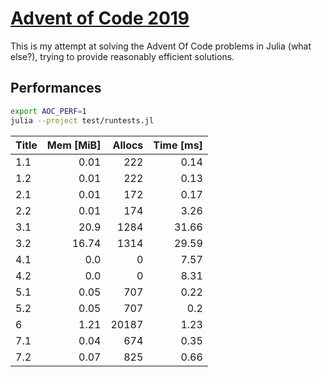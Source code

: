 # [Advent of Code 2019](https://adventofcode.com/2019/)

This is my attempt at solving the Advent Of Code problems in Julia (what else?),
trying to provide reasonably efficient solutions.


## Performances

```sh
export AOC_PERF=1
julia --project test/runtests.jl
```

| Title | Mem [MiB] | Allocs | Time [ms] |
|:----- | ---------:| ------:| ---------:|
| 1.1   |      0.01 |    222 |      0.14 |
| 1.2   |      0.01 |    222 |      0.13 |
| 2.1   |      0.01 |    172 |      0.17 |
| 2.2   |      0.01 |    174 |      3.26 |
| 3.1   |      20.9 |   1284 |     31.66 |
| 3.2   |     16.74 |   1314 |     29.59 |
| 4.1   |       0.0 |      0 |      7.57 |
| 4.2   |       0.0 |      0 |      8.31 |
| 5.1   |      0.05 |    707 |      0.22 |
| 5.2   |      0.05 |    707 |       0.2 |
| 6     |      1.21 |  20187 |      1.23 |
| 7.1   |      0.04 |    674 |      0.35 |
| 7.2   |      0.07 |    825 |      0.66 |
